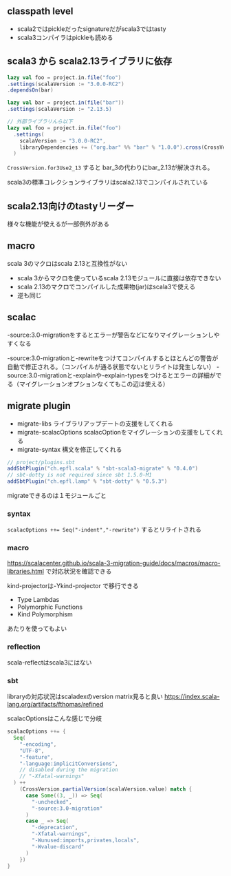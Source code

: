 ## classpath level

- scala2ではpickleだったsignatureだがscala3ではtasty
- scala3コンパイラはpickleも読める

## scala3 から scala2.13ライブラリに依存

```scala
lazy val foo = project.in.file("foo")
.settings(scalaVersion := "3.0.0-RC2")
.dependsOn(bar)

lazy val bar = project.in(file("bar"))
.settings(scalaVersion := "2.13.5)

// 外部ライブラリんら以下
lazy val foo = project.in.file("foo")
  .settings(
    scalaVersion := "3.0.0-RC2",
    libraryDependencies += ("org.bar" %% "bar" % "1.0.0").cross(CrossVersion.for3Use2_13)
  )
```

`CrossVersion.for3Use2_13` すると bar_3の代わりにbar_2.13が解決される。

scala3の標準コレクションライブラリはscala2.13でコンパイルされている

## scala2.13向けのtastyリーダー

様々な機能が使えるが一部例外がある

## macro

scala 3のマクロはscala 2.13と互換性がない

- scala 3からマクロを使っているscala 2.13モジュールに直接は依存できない
- scala 2.13のマクロでコンパイルした成果物(jar)はscala3で使える
- 逆も同じ

## scalac

-source:3.0-migrationをするとエラーが警告などになりマイグレーションしやすくなる

-source:3.0-migrationと-rewriteをつけてコンパイルするとほとんどの警告が自動で修正される。（コンパイルが通る状態でないとリライトは発生しない）
-source:3.0-migrationと-explainや-explain-typesをつけるとエラーの詳細がでる（マイグレーションオプションなくてもこの辺は使える）

## migrate plugin

- migrate-libs ライブラリアップデートの支援をしてくれる
- migrate-scalacOptions scalacOptionをマイグレーションの支援をしてくれる
- migrate-syntax 構文を修正してくれる

```scala
// project/plugins.sbt
addSbtPlugin("ch.epfl.scala" % "sbt-scala3-migrate" % "0.4.0")
// sbt-dotty is not required since sbt 1.5.0-M1
addSbtPlugin("ch.epfl.lamp" % "sbt-dotty" % "0.5.3")
```

migrateできるのは１モジュールごと

### syntax

`scalacOptions ++= Seq("-indent","-rewrite")` するとリライトされる

### macro

https://scalacenter.github.io/scala-3-migration-guide/docs/macros/macro-libraries.html で対応状況を確認できる


kind-projectorは-Ykind-projector で移行できる

- Type Lambdas
- Polymorphic Functions
- Kind Polymorphism

あたりを使ってもよい

### reflection

scala-reflectはscala3にはない

### sbt

libraryの対応状況はscaladexのversion matrix見ると良い
https://index.scala-lang.org/artifacts/fthomas/refined

scalacOptionsはこんな感じで分岐

```scala
scalacOptions ++= {
  Seq(
    "-encoding",
    "UTF-8",
    "-feature",
    "-language:implicitConversions",
    // disabled during the migration
    // "-Xfatal-warnings"
  ) ++ 
    (CrossVersion.partialVersion(scalaVersion.value) match {
      case Some((3, _)) => Seq(
        "-unchecked",
        "-source:3.0-migration"
      )
      case _ => Seq(
        "-deprecation",
        "-Xfatal-warnings",
        "-Wunused:imports,privates,locals",
        "-Wvalue-discard"
      )
    })
}
```

